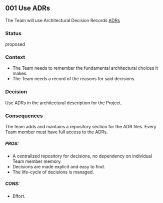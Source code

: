 ## 001 Use ADRs
The Team will use Architectural Decision Records
[ADRs](https://learning.oreilly.com/library/view/head-first-software/9781098134341/ch03.html#architectural_decision_records_left_pare)

### Status
proposed

### Context
- The Team needs to remember the fundamental architectural choices it makes.
- The Team needs a record of the reasons for said decisions.

### Decision
Use ADRs in the architectural description for the Project.

### Consequences
The team adds and mantains a repository section for the ADR files.
Every Team member must have full access to the ADRs.

##### PROS:
- A centralized repository for decisions, no dependency on individual Team member memory.
- Decisions are made explicit and easy to find.
- The life–cycle of decisions is managed.

##### CONS:
- Effort.